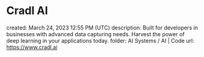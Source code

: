 # Cradl AI

created: March 24, 2023 12:55 PM (UTC)
description: Built for developers in businesses with advanced data capturing needs. Harvest the power of deep learning in your applications today.
folder: AI Systems / AI | Code
url: https://www.cradl.ai